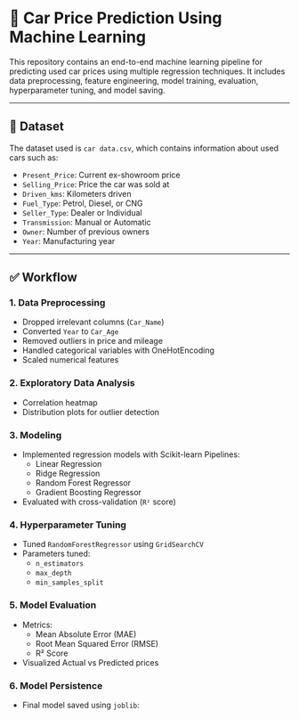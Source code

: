 # 🚗 Car Price Prediction Using Machine Learning

This repository contains an end-to-end machine learning pipeline for predicting used car prices using multiple regression techniques. It includes data preprocessing, feature engineering, model training, evaluation, hyperparameter tuning, and model saving.

---

## 📁 Dataset

The dataset used is `car data.csv`, which contains information about used cars such as:

- `Present_Price`: Current ex-showroom price
- `Selling_Price`: Price the car was sold at
- `Driven_kms`: Kilometers driven
- `Fuel_Type`: Petrol, Diesel, or CNG
- `Seller_Type`: Dealer or Individual
- `Transmission`: Manual or Automatic
- `Owner`: Number of previous owners
- `Year`: Manufacturing year

---

## ✅ Workflow

### 1. **Data Preprocessing**
- Dropped irrelevant columns (`Car_Name`)
- Converted `Year` to `Car_Age`
- Removed outliers in price and mileage
- Handled categorical variables with OneHotEncoding
- Scaled numerical features

### 2. **Exploratory Data Analysis**
- Correlation heatmap
- Distribution plots for outlier detection

### 3. **Modeling**
- Implemented regression models with Scikit-learn Pipelines:
  - Linear Regression
  - Ridge Regression
  - Random Forest Regressor
  - Gradient Boosting Regressor
- Evaluated with cross-validation (`R²` score)

### 4. **Hyperparameter Tuning**
- Tuned `RandomForestRegressor` using `GridSearchCV`
- Parameters tuned:
  - `n_estimators`
  - `max_depth`
  - `min_samples_split`

### 5. **Model Evaluation**
- Metrics:
  - Mean Absolute Error (MAE)
  - Root Mean Squared Error (RMSE)
  - R² Score
- Visualized Actual vs Predicted prices

### 6. **Model Persistence**
- Final model saved using `joblib`:

